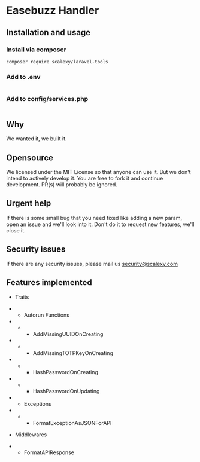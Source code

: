 # Easebuzz Handler

## Installation and usage

### Install via composer
```
composer require scalexy/laravel-tools
```

### Add to .env
```
```

### Add to config/services.php
```
```

## Why

We wanted it, we built it.

## Opensource

We licensed under the MIT License so that anyone can use it. But we don't intend to actively develop it. You are free to fork it and continue development. PR(s) will probably be ignored. 

## Urgent help

If there is some small bug that you need fixed like adding a new param, open an issue and we'll look into it. Don't do it to request new features, we'll close it.

## Security issues

If there are any security issues, please mail us security@scalexy.com

## Features implemented

- Traits
- - Autorun Functions
- - - AddMissingUUIDOnCreating
- - - AddMissingTOTPKeyOnCreating
- - - HashPasswordOnCreating
- - - HashPasswordOnUpdating
- - Exceptions
- - - FormatExceptionAsJSONForAPI

- Middlewares
- - FormatAPIResponse